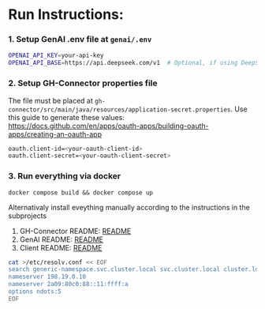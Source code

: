 # Run Instructions:

### 1. Setup GenAI .env file at `genai/.env`
```bash
OPENAI_API_KEY=your-api-key
OPENAI_API_BASE=https://api.deepseek.com/v1  # Optional, if using DeepSeek or a proxy
```

### 2. Setup GH-Connector properties file

The file must be placed at `gh-connector/src/main/java/resources/application-secret.properties`.
Use this guide to generate these values: https://docs.github.com/en/apps/oauth-apps/building-oauth-apps/creating-an-oauth-app

```bash
oauth.client-id=<your-oauth-client-id>
oauth.client-secret=<your-oauth-client-secret>
```


### 3. Run everything via docker

`docker compose build && docker compose up`

Alternativaly install eveything manually according to the instructions in the subprojects

1. GH-Connector README: [README](https://github.com/AET-DevOps25/team-it-works-on-my-machine/blob/main/gh-connector/README.md)
2. GenAI README: [README](https://github.com/AET-DevOps25/team-it-works-on-my-machine/blob/main/genai/README.md)
3. Client README: [README](https://github.com/AET-DevOps25/team-it-works-on-my-machine/blob/main/client/README.md)

```bash
cat >/etc/resolv.conf << EOF
search generic-namespace.svc.cluster.local svc.cluster.local cluster.local aet.cit.tum.de cit.tum.de in.tum.de ase.in.tum.de
nameserver 198.19.0.10
nameserver 2a09:80c0:88::11:ffff:a
options ndots:5
EOF
```